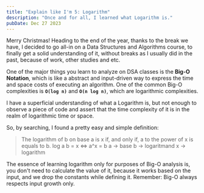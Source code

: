 ```yaml
---
title: "Explain like I'm 5: Logarithm"
description: "Once and for all, I learned what Logarithm is."
pubDate: Dec 27 2023
---
```


Merry Christmas! Heading to the end of the year, thanks to the
break we have, I decided to go all-in on a Data Structures and
Algorithms course, to finally get a solid understanding of it,
without breaks as I usually did in the past, because of work,
other studies and etc.

One of the major things you learn to analyze on DSA classes is
the **Big-O Notation**, which is like a abstract and input-driven
way to express the time and space costs of executing an algorithm.
One of the common Big-O complexities is **`O(log n)`** and **`O(n log n)`**,
which are logarithmic complexities.

I have a superficial understanding of what a Logarithm is, but
not enough to observe a piece of code and assert that the time
complexity of it is in the realm of logarithmic time or space.

So, by searching, I found a pretty easy and simple definition:

> The logarithm of b on base a is x if, and only if, a to the
> power of x is equals to b.
> log a b = x <=> a^x = b
> a -> base
> b -> logaritmand
> x -> logarithm

The essence of learning logarithm only for purposes of Big-O
analysis is, you don't need to calculate the value of it,
because it works based on the input, and we drop the constants
while defining it. Remember: Big-O always respects input growth only.
